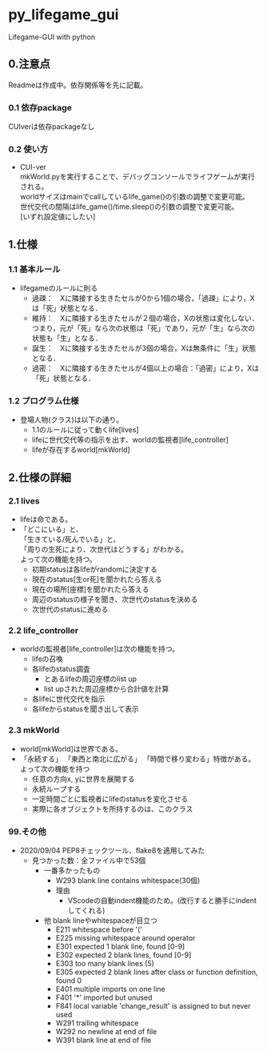 # py_lifegame_gui

Lifegame-GUI with python

## 0.注意点

Readmeは作成中。依存関係等を先に記載。

### 0.1 依存package

CUIverは依存packageなし

### 0.2 使い方

- CUI-ver  
mkWorld.pyを実行することで、デバッグコンソールでライフゲームが実行される。  
worldサイズはmainでcallしているlife_game()の引数の調整で変更可能。  
世代交代の間隔はlife_game()/time.sleep()の引数の調整で変更可能。  
[いずれ設定値にしたい]

## 1.仕様

### 1.1 基本ルール

- lifegameのルールに則る
  - 過疎：　Xに隣接する生きたセルが0から1個の場合，「過疎」により，Xは「死」状態となる．
  - 維持：　Xに隣接する生きたセルが２個の場合，Xの状態は変化しない．つまり，元が「死」なら次の状態は「死」であり，元が「生」なら次の状態も「生」となる．
  - 誕生：　Xに隣接する生きたセルが3個の場合，Xは無条件に「生」状態となる．
  - 過密：　Xに隣接する生きたセルが4個以上の場合：「過密」により，Xは「死」状態となる．

### 1.2 プログラム仕様

- 登場人物(クラス)は以下の通り。
  - 1.1のルールに従って動くlife[lives]
  - lifeに世代交代等の指示を出す、worldの監視者[life_controller]
  - lifeが存在するworld[mkWorld]

## 2.仕様の詳細

### 2.1 lives

- lifeは命である。  
- 「どこにいる」と、  
  「生きている/死んでいる」と、  
  「周りの生死により、次世代はどうする」がわかる。  
  よって次の機能を持つ。
  - 初期statusは各lifeがrandomに決定する
  - 現在のstatus[生or死]を聞かれたら答える
  - 現在の場所[座標]を聞かれたら答える
  - 周辺のstatusの様子を聞き、次世代のstatusを決める
  - 次世代のstatusに進める

### 2.2 life_controller

- worldの監視者[life_controller]は次の機能を持つ。  
  - lifeの召喚
  - 各lifeのstatus調査
    - とあるlifeの周辺座標のlist up
    - list upされた周辺座標から合計値を計算
  - 各lifeに世代交代を指示
  - 各lifeからstatusを聞き出して表示

### 2.3 mkWorld

- world[mkWorld]は世界である。
- 「永続する」
  「東西と南北に広がる」
  「時間で移り変わる」特徴がある。
  よって次の機能を持つ  
  - 任意の方向x, yに世界を展開する
  - 永続ループする
  - 一定時間ごとに監視者にlifeのstatusを変化させる
  - 実際に各オブジェクトを所持するのは、このクラス

### 99.その他

- 2020/09/04 PEP8チェックツール、flake8を適用してみた
  - 見つかった数：全ファイル中で53個
    - 一番多かったもの
      - W293 blank line contains whitespace(30個)
      - 理由
        - VScodeの自動indent機能のため。(改行すると勝手にindentしてくれる)
    - 他 blank lineやwhitespaceが目立つ
      - E211 whitespace before '('
      - E225 missing whitespace around operator
      - E301 expected 1 blank line, found [0-9]
      - E302 expected 2 blank lines, found [0-9]
      - E303 too many blank lines (5)
      - E305 expected 2 blank lines after class or function definition, found 0
      - E401 multiple imports on one line
      - F401 '*' imported but unused
      - F841 local variable 'change_result' is assigned to but never used
      - W291 trailing whitespace
      - W292 no newline at end of file
      - W391 blank line at end of file
